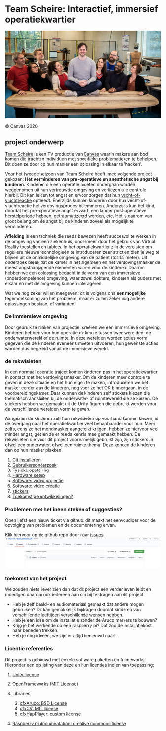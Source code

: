 # Team Scheire: Interactief, immersief operatiekwartier

![](./markdown_files/images/scheire.jpg)

&copy; Canvas 2020


## project onderwerp

[Team Scheire](https://www.canvas.be/team-scheire) is een TV productie van [Canvas](https://www.canvas.be/) waarin makers aan bod komen die trachten individuen met specifieke problematieken te behelpen. Dit doen ze door op hun manier een oplossing in elkaar te 'hacken'.

Voor het tweede seizoen van Team Scheire heeft [imec](https://www.imec.be/nl) volgende project gekozen: __Het verminderen van pre-operatieve en anesthetische angst bij kinderen.__ Kinderen die een operatie moeten ondergaan worden weggenomen uit hun vertrouwde omgeving en verliezen alle controle hierbij. Dit kan leiden tot angst en ervoor zorgen dat hun [vecht-of-vluchtreactie](https://nl.wikipedia.org/wiki/Vecht-of-vluchtreactie) optreedt. Enerzijds kunnen kinderen door hun vecht-of-vluchtreactie het verdovingsproces belemmeren. Anderzijds kan het kind, doordat het pre-operatieve angst ervaart, een langer post-operatieve herstelperiode hebben, getraumatizeerd worden, etc. Het is daarom van groot belang om de angst bij de kinderen zoveel als mogelijk te verminderen.


**Afleiding** is een techniek die reeds bewezen heeft succesvol te werken in de omgeving van een ziekenhuis, ondermeer door het gebruik van Virtual Reality toestellen en tablets. In het operatiekwartier zijn de vereisten om reguliere nieuwe technologieën te introduceren zeer strict en dien je weg te blijven uit de onmiddelijke omgeving van de patiënt (tot 1.5 meter).
Uit onderzoek bleek dat de kamer in het algemeen en het verdovingsmasker de meest angstaanjagende elementen waren voor de kinderen. Daarom hebben we een oplossing bedacht in de vorm van een immersieve (onderdompelende) omgeving, waar zowel dokters, kinderen als ouders met elkaar en met de omgeving kunnen interageren.

Wat we nog zeker willen meegeven: dit is volgens ons **een mogelijke** tegemoetkoming van het probleem, maar er zullen zeker nog andere oplossingen bestaan, of varianten!

### De immersieve omgeving

Door gebruik te maken van projectie, creëren we een immersieve omgeving. Kinderen hebben voor hun operatie de keuze tussen twee werelden: de onderwaterwereld of de ruimte. In deze werelden worden acties vorm gegeven die de kinderen eveneens moeten uitvoeren, hun gewenste acties worden dus begeleid vanuit de immersieve wereld.


### de rekwisieten

In een normaal operatie traject komen kinderen pas in het operatiekwartier in contact met het verdovingsmasker. Om de kinderen meer controle te geven in deze situatie en het hun eigen te maken, introduceren we het masker eerder aan de kinderen, nog voor ze het OK binnengaan, in de voorbereidingskamer. Daar kunnen de kinderen zelf stickers kiezen die thematisch aansluiten bij de onderwater- of ruimtewereld die ze kiezen. De stickers hebben we gemaakt uit de Unity figuren die gebruikt werden voor de verschillende werelden vorm te geven.
 
Aangezien de kinderen zelf hun rekwisieten op voorhand kunnen kiezen, is de overgang naar het operatiekwartier veel behapbaarder voor hun. Meer zelfs, eens ze het mondmasker aangereikt krijgen, hebben ze hiervoor veel minder angst, gezien ze er reeds kennis mee gemaakt hebben. De rekwisieten die voor dit project voornamelijk gebruikt zijn, zijn stickers in ofwel een onderwater, ofwel een ruimte thema. Deze konden de kinderen dan op hun masker plakken.


1. [Git installeren](markdown_files/git.md)
2. [Gebruikersonderzoek](markdown_files/gebruikersonderzoek.md)
1. [Fysieke opstelling](markdown_files/fysieke_opstelling.md)
2. [Hardware setup](markdown_files/hardware_NL.md)
3. [Software: video projectie](markdown_files/software_video_map_NL.md)
4. [Software: video creatie](markdown_files/software_video_creation.md)
5. [stickers](markdown_files/stickers.md)
6. [Toekomstige ontwikkelingen?](markdown_files/toekomst.md)


### Problemen met het ineen steken of suggesties? 
Open liefst een nieuw ticket via github, dit maakt het eenvoudiger voor de opvolging van problemen en de documentering ervan.

Klik hiervoor op de github repo door naar [issues](https://github.com/imec-int/team_scheire_OK/issues)
![github issues](./markdown_files/images/git_issues.png) 


### toekomst van het project
We zouden niets liever zien dan dat dit project een verder leven leidt en moedigen daarom ook iedereen aan om bij te dragen aan dit project. 

- Heb je zelf beeld- en audiomateriaal gemaakt dat andere mogen gebruiken? Dit kan gemakkelijk bijdragen doordat kinderen van verschillende leeftijden verschillende wensen hebben.
- Heb je een idee om de installatie zonder de Aruco markers te bouwen?
- Krijg je het werkende op een raspberry pi? Dat zou de installatiekost naar beneden trekken.
- Heb je nog ideeën, we zijn er altijd benieuwd naar!


### Licentie referenties

Dit project is gebouwd met enkele software paketten en frameworks. Hieronder een oplijsting van deze en hun licenties indien van toepassing:

1. [Unity license](https://unity3d.com/legal/as_terms)
2. [OpenFrameworks (MIT License)](https://openframeworks.cc/about/license/) 
3. Libraries:

	3. [ofxAruco: BSD License](https://github.com/arturoc/ofxAruco)
	5. [ofxCV: MIT license](https://github.com/kylemcdonald/ofxCv)
	7. [ofxHapPlayer: custom license](https://github.com/bangnoise/ofxHapPlayer/blob/master/LICENSE)
	
8. [Raspberry pi documentation: creative commons license](https://www.raspberrypi.org/documentation/)

